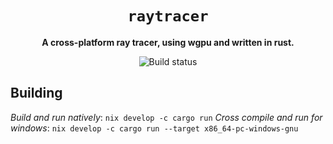 <div align="center">

# `raytracer`

**A cross-platform ray tracer, using wgpu and written in rust.**

![Build status](https://github.com/jla2000/raytracer/actions/workflows/rust.yml/badge.svg)

</div>

## Building

_Build and run natively_: `nix develop -c cargo run`
_Cross compile and run for windows_: `nix develop -c cargo run --target x86_64-pc-windows-gnu`
